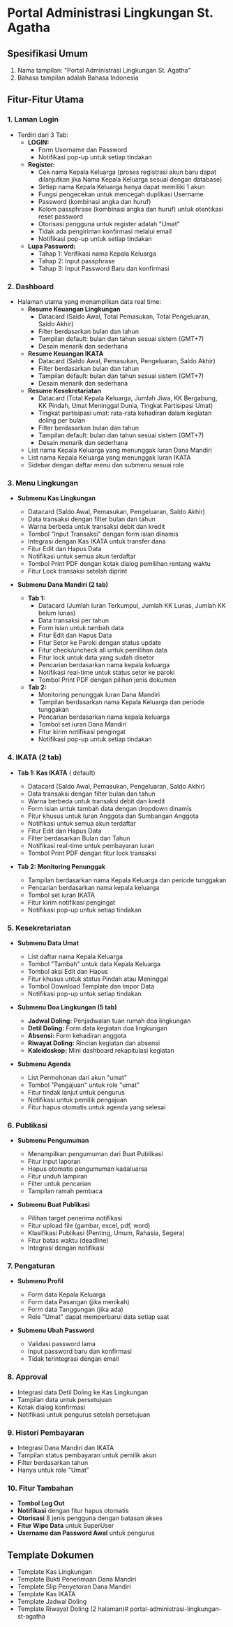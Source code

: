 # Portal Administrasi Lingkungan St. Agatha

## Spesifikasi Umum
1. Nama tampilan: "Portal Administrasi Lingkungan St. Agatha"
2. Bahasa tampilan adalah Bahasa Indonesia

## Fitur-Fitur Utama

### 1. Laman Login
- Terdiri dari 3 Tab:
  - **LOGIN:**
    - Form Username dan Password
    - Notifikasi pop-up untuk setiap tindakan
  - **Register:**
    - Cek nama Kepala Keluarga (proses registrasi akun baru dapat dilanjutkan jika Nama Kepala Keluarga sesuai dengan database)
    - Setiap nama Kepala Keluarga hanya dapat memiliki 1 akun
    - Fungsi pengecekan untuk mencegah duplikasi Username
    - Password (kombinasi angka dan huruf)
    - Kolom passphrase (kombinasi angka dan huruf) untuk otentikasi reset password
    - Otorisasi pengguna untuk register adalah "Umat"
    - Tidak ada pengiriman konfirmasi melalui email
    - Notifikasi pop-up untuk setiap tindakan
  - **Lupa Password:**
    - Tahap 1: Verifikasi nama Kepala Keluarga
    - Tahap 2: Input passphrase
    - Tahap 3: Input Password Baru dan konfirmasi

### 2. Dashboard
- Halaman utama yang menampilkan data real time:
  - **Resume Keuangan Lingkungan**
    - Datacard (Saldo Awal, Total Pemasukan, Total Pengeluaran, Saldo Akhir)
    - Filter berdasarkan bulan dan tahun
    - Tampilan default: bulan dan tahun sesuai sistem (GMT+7)
    - Desain menarik dan sederhana
  - **Resume Keuangan IKATA**
    - Datacard (Saldo Awal, Pemasukan, Pengeluaran, Saldo Akhir)
    - Filter berdasarkan bulan dan tahun
    - Tampilan default: bulan dan tahun sesuai sistem (GMT+7)
    - Desain menarik dan sederhana
  - **Resume Kesekretariatan**
    - Datacard (Total Kepala Keluarga, Jumlah Jiwa, KK Bergabung, KK Pindah, Umat Meninggal Dunia, Tingkat Partisipasi Umat)
    - Tingkat partisipasi umat: rata-rata kehadiran dalam kegiatan doling per bulan
    - Filter berdasarkan bulan dan tahun
    - Tampilan default: bulan dan tahun sesuai sistem (GMT+7)
    - Desain menarik dan sederhana
  - List nama Kepala Keluarga yang menunggak Iuran Dana Mandiri
  - List nama Kepala Keluarga yang menunggak Iuran IKATA
  - Sidebar dengan daftar menu dan submenu sesuai role

### 3. Menu Lingkungan
- **Submenu Kas Lingkungan**
  - Datacard (Saldo Awal, Pemasukan, Pengeluaran, Saldo Akhir)
  - Data transaksi dengan filter bulan dan tahun
  - Warna berbeda untuk transaksi debit dan kredit
  - Tombol "Input Transaksi" dengan form isian dinamis
  - Integrasi dengan Kas IKATA untuk transfer dana
  - Fitur Edit dan Hapus Data
  - Notifikasi untuk semua akun terdaftar
  - Tombol Print PDF dengan kotak dialog pemilihan rentang waktu
  - Fitur Lock transaksi setelah diprint

- **Submenu Dana Mandiri (2 tab)**
  - **Tab 1:**
    - Datacard (Jumlah Iuran Terkumpul, Jumlah KK Lunas, Jumlah KK belum lunas)
    - Data transaksi per tahun
    - Form isian untuk tambah data
    - Fitur Edit dan Hapus Data
    - Fitur Setor ke Paroki dengan status update
    - Fitur check/uncheck all untuk pemilihan data
    - Fitur lock untuk data yang sudah disetor
    - Pencarian berdasarkan nama kepala keluarga
    - Notifikasi real-time untuk status setor ke paroki
    - Tombol Print PDF dengan pilihan jenis dokumen
  - **Tab 2:**
    - Monitoring penunggak Iuran Dana Mandiri
    - Tampilan berdasarkan nama Kepala Keluarga dan periode tunggakan
    - Pencarian berdasarkan nama kepala keluarga
    - Tombol set iuran Dana Mandiri
    - Fitur kirim notifikasi pengingat
    - Notifikasi pop-up untuk setiap tindakan

### 4. IKATA (2 tab)
- **Tab 1: Kas IKATA** ( default)
  - Datacard (Saldo Awal, Pemasukan, Pengeluaran, Saldo Akhir)
  - Data transaksi dengan filter bulan dan tahun
  - Warna berbeda untuk transaksi debit dan kredit
  - Form isian untuk tambah data dengan dropdown dinamis
  - Fitur khusus untuk Iuran Anggota dan Sumbangan Anggota
  - Notifikasi untuk semua akun terdaftar
  - Fitur Edit dan Hapus Data
  - Filter berdasarkan Bulan dan Tahun
  - Notifikasi real-time untuk pembayaran iuran
  - Tombol Print PDF dengan fitur lock transaksi

- **Tab 2: Monitoring Penunggak**
  - Tampilan berdasarkan nama Kepala Keluarga dan periode tunggakan
  - Pencarian berdasarkan nama kepala keluarga
  - Tombol set iuran IKATA
  - Fitur kirim notifikasi pengingat
  - Notifikasi pop-up untuk setiap tindakan

### 5. Kesekretariatan
- **Submenu Data Umat**
  - List daftar nama Kepala Keluarga
  - Tombol "Tambah" untuk data Kepala Keluarga
  - Tombol aksi Edit dan Hapus
  - Fitur khusus untuk status Pindah atau Meninggal
  - Tombol Download Template dan Impor Data
  - Notifikasi pop-up untuk setiap tindakan

- **Submenu Doa Lingkungan (5 tab)**
  - **Jadwal Doling:** Penjadwalan tuan rumah doa lingkungan
  - **Detil Doling:** Form data kegiatan doa lingkungan
  - **Absensi:** Form kehadiran anggota
  - **Riwayat Doling:** Rincian kegiatan dan absensi
  - **Kaleidoskop:** Mini dashboard rekapitulasi kegiatan

- **Submenu Agenda**
  - List Permohonan dari akun "umat"
  - Tombol "Pengajuan" untuk role "umat"
  - Fitur tindak lanjut untuk pengurus
  - Notifikasi untuk pemilik pengajuan
  - Fitur hapus otomatis untuk agenda yang selesai

### 6. Publikasi
- **Submenu Pengumuman**
  - Menampilkan pengumuman dari Buat Publikasi
  - Fitur input laporan
  - Hapus otomatis pengumuman kadaluarsa
  - Fitur unduh lampiran
  - Filter untuk pencarian
  - Tampilan ramah pembaca

- **Submenu Buat Publikasi**
  - Pilihan target penerima notifikasi
  - Fitur upload file (gambar, excel, pdf, word)
  - Klasifikasi Publikasi (Penting, Umum, Rahasia, Segera)
  - Fitur batas waktu (deadline)
  - Integrasi dengan notifikasi

### 7. Pengaturan
- **Submenu Profil**
  - Form data Kepala Keluarga
  - Form data Pasangan (jika menikah)
  - Form data Tanggungan (jika ada)
  - Role "Umat" dapat memperbarui data setiap saat

- **Submenu Ubah Password**
  - Validasi password lama
  - Input password baru dan konfirmasi
  - Tidak terintegrasi dengan email

### 8. Approval
- Integrasi data Detil Doling ke Kas Lingkungan
- Tampilan data untuk persetujuan
- Kotak dialog konfirmasi
- Notifikasi untuk pengurus setelah persetujuan

### 9. Histori Pembayaran
- Integrasi Dana Mandiri dan IKATA
- Tampilan status pembayaran untuk pemilik akun
- Filter berdasarkan tahun
- Hanya untuk role "Umat"

### 10. Fitur Tambahan
- **Tombol Log Out**
- **Notifikasi** dengan fitur hapus otomatis
- **Otorisasi** 8 jenis pengguna dengan batasan akses
- **Fitur Wipe Data** untuk SuperUser
- **Username dan Password Awal** untuk pengurus

## Template Dokumen
- Template Kas Lingkungan
- Template Bukti Penerimaan Dana Mandiri
- Template Slip Penyetoran Dana Mandiri
- Template Kas IKATA
- Template Jadwal Doling
- Template Riwayat Doling (2 halaman)# portal-administrasi-lingkungan-st-agatha
